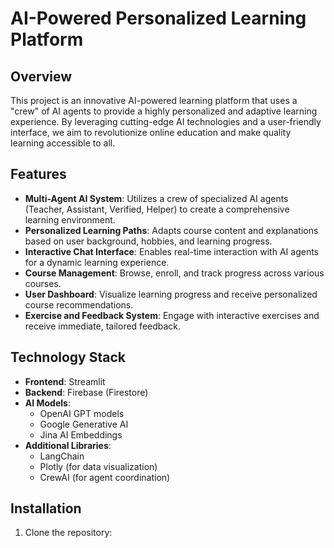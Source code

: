 # AI-Powered Personalized Learning Platform

## Overview

This project is an innovative AI-powered learning platform that uses a "crew" of AI agents to provide a highly personalized and adaptive learning experience. By leveraging cutting-edge AI technologies and a user-friendly interface, we aim to revolutionize online education and make quality learning accessible to all.

## Features

- **Multi-Agent AI System**: Utilizes a crew of specialized AI agents (Teacher, Assistant, Verified, Helper) to create a comprehensive learning environment.
- **Personalized Learning Paths**: Adapts course content and explanations based on user background, hobbies, and learning progress.
- **Interactive Chat Interface**: Enables real-time interaction with AI agents for a dynamic learning experience.
- **Course Management**: Browse, enroll, and track progress across various courses.
- **User Dashboard**: Visualize learning progress and receive personalized course recommendations.
- **Exercise and Feedback System**: Engage with interactive exercises and receive immediate, tailored feedback.

## Technology Stack

- **Frontend**: Streamlit
- **Backend**: Firebase (Firestore)
- **AI Models**: 
  - OpenAI GPT models
  - Google Generative AI
  - Jina AI Embeddings
- **Additional Libraries**: 
  - LangChain
  - Plotly (for data visualization)
  - CrewAI (for agent coordination)

## Installation

1. Clone the repository: